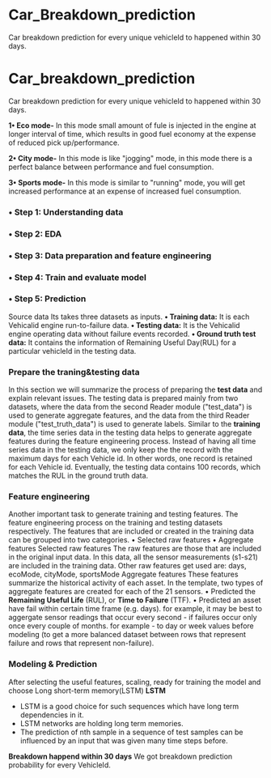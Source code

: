 # Car_Breakdown_prediction
Car breakdown prediction for every unique vehicleId to happened within 30 days.
# Car_breakdown_prediction
Car breakdown prediction for every unique vehicleId to happened within 30 days.

**1• Eco mode-** In this mode small amount of fule is injected in the engine at longer interval of time, which results in good fuel economy at the expense of reduced pick up/performance.

**2• City mode-** In this mode is like "jogging" mode, in this mode there is a perfect balance between performance and fuel consumption.

**3• Sports mode-** In this mode is similar to "running" mode, you will get increased performance  at an  expense of increased fuel consumption.


### •	Step 1: Understanding data
### •	Step 2: EDA
### •	Step 3: Data preparation and feature engineering
### •	Step 4: Train and evaluate model
### •	Step 5: Prediction

Source data
Its takes three datasets as inputs.
**•	Training data:** It is each Vehicalid engine run-to-failure data.
**•	Testing data:** It is the Vehicalid engine operating data without failure events recorded.
**•	Ground truth test data:** It contains the information of Remaining Useful Day(RUL)  for a particular vehicleId in the testing data.

### Prepare the traning&testing data
In this section we will summarize the process of preparing the **test data** and explain relevant issues. The testing data is prepared mainly from two datasets, where the data from the second Reader module ("test_data") is used to generate aggregate features, and the data from the third Reader module ("test_truth_data") is used to generate labels.
Similar to the **training data**, the time series data in the testing data helps to generate aggregate features during the feature engineering process. Instead of having all time series data in the testing data, we only keep the the record with the maximum days for each Vehicle id. In other words, one record is retained for each Vehicle id. Eventually, the testing data contains 100 records, which matches the RUL in the ground truth data.

### Feature engineering
Another important task to generate training and testing features. The feature engineering process on the training and testing datasets respectively.
The features that are included or created in the training data can be grouped into two categories. 
•	Selected raw features
•	Aggregate features
Selected raw features The raw features are those that are included in the original input data. In this data, all the sensor measurements (s1-s21) are included in the training data. Other raw features get used are: days, ecoMode, cityMode, sportsMode
Aggregate features These features summarize the historical activity of each asset. In the template, two types of aggregate features are created for each of the 21 sensors. 
•	Predicted the **Remaining Useful Life** (RUL), or **Time to Failure** (TTF).
•	Predicted an asset have fail within certain time frame (e.g. days). 
for example, it may be best to aggergate sensor readings that occur every second - if failures occur only once every couple of months. 
for example - to day or week values before modeling (to get a more balanced dataset between rows that represent failure and rows that represent non-failure).

### Modeling & Prediction
After selecting the useful features, scaling, ready for training the model and choose Long short-term memory(LSTM)
**LSTM** 
* LSTM is a good choice for such sequences which have long term dependencies in it.
* LSTM networks are holding long term memories.
* The prediction of nth sample in a sequence of test samples can be influenced by an input that was given many time steps before. 

**Breakdown happend within 30 days**
We got breakdown prediction probability for every VehicleId.

